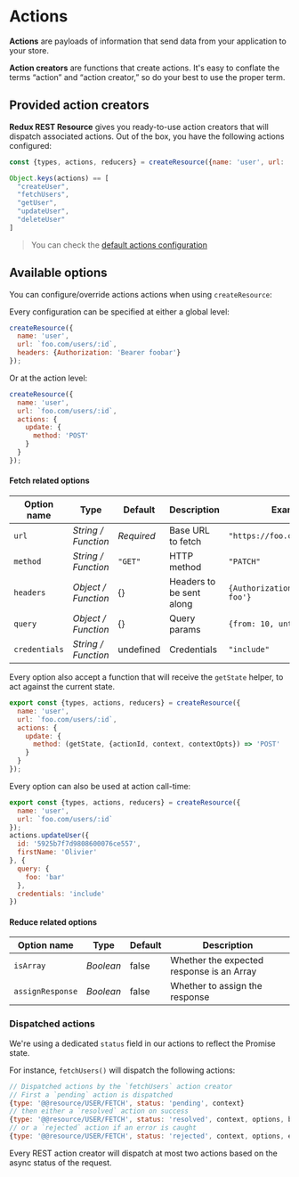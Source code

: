 # Actions

**Actions** are payloads of information that send data from your application to your store.

**Action creators** are functions that create actions. It's easy to conflate the terms “action” and “action creator,” so do your best to use the proper term.

## Provided action creators

**Redux REST Resource** gives you ready-to-use action creators that will dispatch associated actions. Out of the box, you have the following actions configured:

```js
const {types, actions, reducers} = createResource({name: 'user', url: 'localhost:9000/api'});

Object.keys(actions) == [
  "createUser",
  "fetchUsers",
  "getUser",
  "updateUser",
  "deleteUser"
]
```

> You can check the [default actions configuration](../defaults/DefaultActions.html)


## Available options

You can configure/override actions actions when using `createResource`:

Every configuration can be specified at either a global level:

```js
createResource({
  name: 'user',
  url: `foo.com/users/:id`,
  headers: {Authorization: 'Bearer foobar'}
});
```

Or at the action level:

```js
createResource({
  name: 'user',
  url: `foo.com/users/:id`,
  actions: {
    update: {
      method: 'POST'
    }
  }
});
```

#### Fetch related options

| Option name  | Type                | Default    | Description              | Example                         |
|--------------|---------------------|------------|--------------------------|---------------------------------|
| `url`        | *String / Function* | *Required* | Base URL to fetch        | `"https://foo.com/users/:id"`   |
| `method`     | *String / Function* | `"GET"`    | HTTP method              | `"PATCH"`                       |
| `headers`    | *Object / Function* | {}         | Headers to be sent along | `{Authorization: 'Bearer foo'}` |
| `query`      | *Object / Function* | {}         | Query params             | `{from: 10, until: 20}`         |
| `credentials` | *String / Function* | undefined  | Credentials              | `"include"`                     |

Every option also accept a function that will receive the `getState` helper, to act against the current state.

```js
export const {types, actions, reducers} = createResource({
  name: 'user',
  url: `foo.com/users/:id`,
  actions: {
    update: {
      method: (getState, {actionId, context, contextOpts}) => 'POST'
    }
  }
});
```

Every option can also be used at action call-time:

```js
export const {types, actions, reducers} = createResource({
  name: 'user',
  url: `foo.com/users/:id`
});
actions.updateUser({
  id: '5925b7f7d9808600076ce557',
  firstName: 'Olivier'
}, {
  query: {
    foo: 'bar'
  },
  credentials: 'include'
})
```

#### Reduce related options

| Option name      | Type                | Default    | Description                               |
|------------------|---------------------|------------|-------------------------------------------|
| `isArray`        | *Boolean*           | false      | Whether the expected response is an Array |
| `assignResponse` | *Boolean*           | false      | Whether to assign the response            |


### Dispatched actions

We're using a dedicated `status` field in our actions to reflect the Promise state.

For instance, `fetchUsers()` will dispatch the following actions:

```js
// Dispatched actions by the `fetchUsers` action creator
// First a `pending` action is dispatched
{type: '@@resource/USER/FETCH', status: 'pending', context}
// then either a `resolved` action on success
{type: '@@resource/USER/FETCH', status: 'resolved', context, options, body, receivedAt, headers}
// or a `rejected` action if an error is caught
{type: '@@resource/USER/FETCH', status: 'rejected', context, options, err, receivedAt}
```

Every REST action creator will dispatch at most two actions based on the async status of the request.
